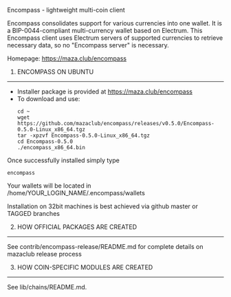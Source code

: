 Encompass - lightweight multi-coin client

Encompass consolidates support for various currencies into one wallet. It is a BIP-0044-compliant multi-currency wallet based on Electrum. This Encompass client uses Electrum servers of supported currencies to retrieve necessary data, so no "Encompass server" is necessary.

Homepage: https://maza.club/encompass

1. ENCOMPASS ON UBUNTU
----------------------

 - Installer package is provided at https://maza.club/encompass
 - To download and use:
    ```
    cd ~
    wget https://github.com/mazaclub/encompass/releases/v0.5.0/Encompass-0.5.0-Linux_x86_64.tgz
    tar -xpzvf Encompass-0.5.0-Linux_x86_64.tgz
    cd Encompass-0.5.0
    ./encompass_x86_64.bin
    ```


Once successfully installed simply type
   ```
   encompass
   ```
   Your wallets will be located in /home/YOUR_LOGIN_NAME/.encompass/wallets

Installation on 32bit machines is best achieved via github master or TAGGED branches

2. HOW OFFICIAL PACKAGES ARE CREATED
------------------------------------

See contrib/encompass-release/README.md for complete details on mazaclub release process

3. HOW COIN-SPECIFIC MODULES ARE CREATED
----------------------------------------

See lib/chains/README.md.
